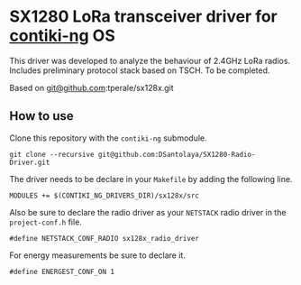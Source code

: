 # SX1280 LoRa transceiver driver for [contiki-ng](https://github.com/contiki-ng/contiki-ng) OS

This driver was developed to analyze the behaviour of 2.4GHz LoRa radios. 
Includes preliminary protocol stack based on TSCH. To be completed.

Based on git@github.com:tperale/sx128x.git

## How to use

Clone this repository with the `contiki-ng` submodule.

```
git clone --recursive git@github.com:DSantolaya/SX1280-Radio-Driver.git
```

The driver needs to be declare in your `Makefile` by adding
the following line.

```
MODULES += $(CONTIKI_NG_DRIVERS_DIR)/sx128x/src
```

Also be sure to declare the radio driver as your `NETSTACK` radio driver
in the `project-conf.h` file.

```
#define NETSTACK_CONF_RADIO sx128x_radio_driver
```
For energy measurements be sure to declare it.

```
#define ENERGEST_CONF_ON 1
```

